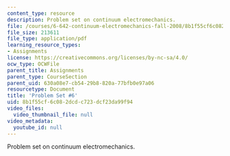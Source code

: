 ```yaml
---
content_type: resource
description: Problem set on continuum electromechanics.
file: /courses/6-642-continuum-electromechanics-fall-2008/8b1f55cf6c082dcdc723dcf23da99f94_pset6.pdf
file_size: 213611
file_type: application/pdf
learning_resource_types:
- Assignments
license: https://creativecommons.org/licenses/by-nc-sa/4.0/
ocw_type: OCWFile
parent_title: Assignments
parent_type: CourseSection
parent_uid: 630a08e7-cb54-29b8-820a-77bfb0e97a06
resourcetype: Document
title: 'Problem Set #6'
uid: 8b1f55cf-6c08-2dcd-c723-dcf23da99f94
video_files:
  video_thumbnail_file: null
video_metadata:
  youtube_id: null
---
```

Problem set on continuum electromechanics.